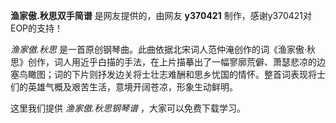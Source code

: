 

**渔家傲.秋思双手简谱** 是网友提供的，由网友 **y370421** 制作，感谢y370421对EOP的支持！

_渔家傲.秋思_
是一首原创钢琴曲。此曲依据北宋词人范仲淹创作的词《渔家傲·秋思》创作，词人用近乎白描的手法，在上片描摹出了一幅寥廓荒僻、萧瑟悲凉的边塞鸟瞰图；词的下片则抒发边关将士壮志难酬和思乡忧国的情怀。整首词表现将士们的英雄气概及艰苦生活，意境开阔苍凉，形象生动鲜明。

这里我们提供 _渔家傲.秋思钢琴谱_ ，大家可以免费下载学习。

